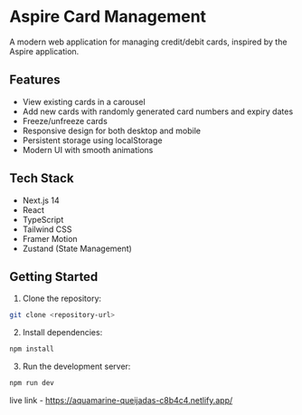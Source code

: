 # Aspire Card Management

A modern web application for managing credit/debit cards, inspired by the Aspire application.

## Features

- View existing cards in a carousel
- Add new cards with randomly generated card numbers and expiry dates
- Freeze/unfreeze cards
- Responsive design for both desktop and mobile
- Persistent storage using localStorage
- Modern UI with smooth animations

## Tech Stack

- Next.js 14
- React
- TypeScript
- Tailwind CSS
- Framer Motion
- Zustand (State Management)

## Getting Started

1. Clone the repository:
```bash
git clone <repository-url>
```

2. Install dependencies:
```bash
npm install
```

3. Run the development server:
```bash
npm run dev
```

live link - https://aquamarine-queijadas-c8b4c4.netlify.app/